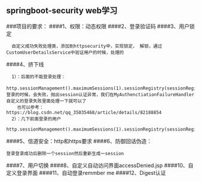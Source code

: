 ## springboot-security web学习

###项目的要求：
####1、权限：动态权限
####2、登录验证码
####3、用户锁定
````
  自定义成功失败处理类，添加到httpsecurity中，实现锁定， 解锁，通过CustomUserDetailsService中验证用户的时候，处理的
````
####4、挤下线
````
  1）：后面的不能登录处理：
    http.sessionManagement().maximumSessions(1).sessionRegistry(sessionRegistry()).maxSessionsPreventsLogin(true)；
登录的时候，会失败，抛出session认证异常，我们在MyAuthenctiationFailureHandler自定义的登录失败里面处理一下就可以了
    也可以参考：https://blog.csdn.net/qq_35035468/article/details/82188854
  2）：几下前面登录的用户
    http.sessionManagement().maximumSessions(1).sessionRegistry(sessionRegistry()).expiredUrl("/login/outLine");
````
####5、信道安全：http和https要求
####6、防御回话伪造：
````
登录登录成功后删除一个session然后重新生成一session
````
####7、用户切换
####8、自定义自动访问界面accessDenied.jsp
####10、自定义登录界面
####11、自动登录remmber me
####12、Digest认证